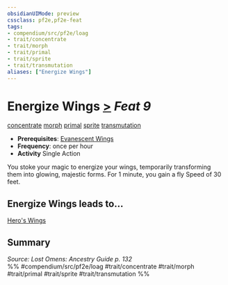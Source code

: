 ```yaml
---
obsidianUIMode: preview
cssclass: pf2e,pf2e-feat
tags:
- compendium/src/pf2e/loag
- trait/concentrate
- trait/morph
- trait/primal
- trait/sprite
- trait/transmutation
aliases: ["Energize Wings"]
---
```

# Energize Wings  [>](../../Rules/core-rulebook/chapter-9-playing-the-game.md#Actions "Single Action") *Feat 9*  
[concentrate](../../Rules/traits/concentrate.md)  [morph](../../Rules/traits/morph.md)  [primal](../../Rules/traits/primal.md)  [sprite](../../Rules/traits/sprite-b1.md)  [transmutation](../../Rules/traits/transmutation.md)  

- **Prerequisites**: [Evanescent Wings](evanescent-wings-loag.md)
- **Frequency**: once per hour
- **Activity** Single Action

You stoke your magic to energize your wings, temporarily transforming them into glowing, majestic forms. For 1 minute, you gain a fly Speed of 30 feet.

## Energize Wings leads to...

[Hero's Wings](heros-wings-loag.md)

## Summary

*Source: Lost Omens: Ancestry Guide p. 132*  
%% #compendium/src/pf2e/loag #trait/concentrate #trait/morph #trait/primal #trait/sprite #trait/transmutation %%
